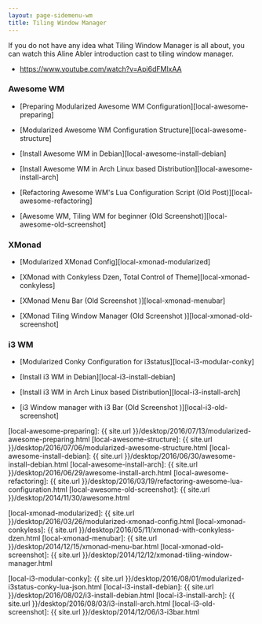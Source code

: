 ```yaml
---
layout: page-sidemenu-wm
title: Tiling Window Manager
---
```


If you do not have any idea what Tiling Window Manager is all about,
you can watch this Aline Abler introduction cast to tiling window manager.

*	<https://www.youtube.com/watch?v=Api6dFMlxAA>

### Awesome WM

*	[Preparing Modularized Awesome WM Configuration][local-awesome-preparing]

*	[Modularized Awesome WM Configuration Structure][local-awesome-structure]

*	[Install Awesome WM in Debian][local-awesome-install-debian]

*	[Install Awesome WM in Arch Linux based Distribution][local-awesome-install-arch]

*	[Refactoring Awesome WM's Lua Configuration Script (Old Post)][local-awesome-refactoring]

*	[Awesome WM, Tiling WM for beginner (Old Screenshot)][local-awesome-old-screenshot]
 
### XMonad

*	[Modularized XMonad Config][local-xmonad-modularized]

*	[XMonad with Conkyless Dzen, Total Control of Theme][local-xmonad-conkyless]

*	[XMonad Menu Bar (Old Screenshot )][local-xmonad-menubar]

*	[XMonad Tiling Window Manager (Old Screenshot )][local-xmonad-old-screenshot]

### i3 WM

*	[Modularized Conky Configuration for i3status][local-i3-modular-conky]

*	[Install i3 WM in Debian][local-i3-install-debian]

*	[Install i3 WM in Arch Linux based Distribution][local-i3-install-arch]

*	[i3 Window manager with i3 Bar (Old Screenshot )][local-i3-old-screenshot]

[//]: <> ( -- -- -- links below -- -- -- )

[local-awesome-preparing]:      {{ site.url }}/desktop/2016/07/13/modularized-awesome-preparing.html 
[local-awesome-structure]:      {{ site.url }}/desktop/2016/07/06/modularized-awesome-structure.html
[local-awesome-install-debian]: {{ site.url }}/desktop/2016/06/30/awesome-install-debian.html 
[local-awesome-install-arch]:   {{ site.url }}/desktop/2016/06/29/awesome-install-arch.html
[local-awesome-refactoring]:    {{ site.url }}/desktop/2016/03/19/refactoring-awesome-lua-configuration.html
[local-awesome-old-screenshot]: {{ site.url }}/desktop/2014/11/30/awesome.html

[local-xmonad-modularized]:    {{ site.url }}/desktop/2016/03/26/modularized-xmonad-config.html
[local-xmonad-conkyless]:      {{ site.url }}/desktop/2016/05/11/xmonad-with-conkyless-dzen.html
[local-xmonad-menubar]:        {{ site.url }}/desktop/2014/12/15/xmonad-menu-bar.html
[local-xmonad-old-screenshot]: {{ site.url }}/desktop/2014/12/12/xmonad-tiling-window-manager.html

[local-i3-modular-conky]:  {{ site.url }}/desktop/2016/08/01/modularized-i3status-conky-lua-json.html
[local-i3-install-debian]: {{ site.url }}/desktop/2016/08/02/i3-install-debian.html
[local-i3-install-arch]:   {{ site.url }}/desktop/2016/08/03/i3-install-arch.html
[local-i3-old-screenshot]: {{ site.url }}/desktop/2014/12/06/i3-i3bar.html
